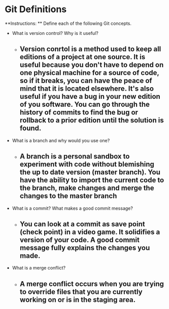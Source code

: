 
# Git Definitions

**Instructions: ** Define each of the following Git concepts.

* What is version control?  Why is it useful?
	* ## Version conrtol is a method used to keep all editions of a project at one source. It is useful because you don't have to depend on one physical machine for a source of code, so if it breaks, you can have the peace of mind that it is located elsewhere. It's also useful if you have a bug in your new edition of you software. You can go through the history of commits to find the bug or rollback to a prior edition until the solution is found.

* What is a branch and why would you use one?
	* ## A branch is a personal sandbox to experiment with code without blemishing the up to date version (master branch). You have the ability to import the current code to the branch,  make changes and merge the changes to the master branch
* What is a commit? What makes a good commit message? 
	* ## You can look at a commit as save point  (check point) in a video game. It solidifies a version of your code. A good commit message fully explains the changes you made.

* What is a merge conflict?
	* ## A merge conflict occurs when you are trying to override files that you are currently working on or is in the staging area.
